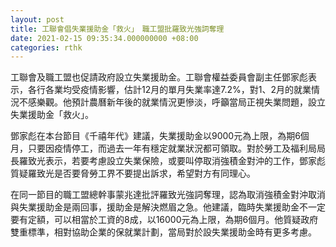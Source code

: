 ```yaml
---
layout: post
title: 工聯會倡失業援助金「救火」　職工盟批羅致光強詞奪理
date: 2021-02-15 09:35:34.000000000 +08:00
categories: rthk
---
```


工聯會及職工盟也促請政府設立失業援助金。工聯會權益委員會副主任鄧家彪表示，各行各業均受疫情影響，估計12月的單月失業率達7.2%，對1、2月的就業情況不感樂觀。他預計農曆新年後的就業情況更慘淡，呼籲當局正視失業問題，設立失業援助金「救火」。

鄧家彪在本台節目《千禧年代》建議，失業援助金以9000元為上限，為期6個月，只要因疫情停工，而過去一年有穩定就業狀況都可領取。對於勞工及福利局局長羅致光表示，若要考慮設立失業保險，或要叫停取消強積金對沖的工作，鄧家彪質疑羅致光是否要脅勞工界不要提出訴求，希望對方有同理心。

在同一節目的職工盟總幹事蒙兆達批評羅致光強詞奪理，認為取消強積金對沖取消與失業援助金是兩回事，援助金是解決燃眉之急。他建議，臨時失業援助金不一定要有定額，可以相當於工資的8成，以16000元為上限，為期6個月。他質疑政府雙重標準，相對協助企業的保就業計劃，當局對於設失業援助金時有更多考慮。
